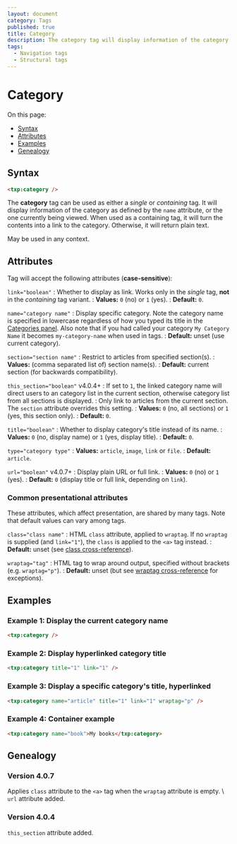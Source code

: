 ```yaml
---
layout: document
category: Tags
published: true
title: Category
description: The category tag will display information of the category as defined by the name attribute, or the one currently being viewed.
tags:
  - Navigation tags
  - Structural tags
---
```


# Category

On this page:

* [Syntax](#syntax)
* [Attributes](#attributes)
* [Examples](#examples)
* [Genealogy](#genealogy)

## Syntax

~~~ html
<txp:category />
~~~

The **category** tag can be used as either a *single* or *containing* tag. It will display information of the category as defined by the `name` attribute, or the one currently being viewed. When used as a containing tag, it will turn the contents into a link to the category. Otherwise, it will return plain text.

May be used in any context.

## Attributes

Tag will accept the following attributes (**case-sensitive**):

`link="boolean"`
: Whether to display as link. Works only in the *single* tag, **not** in the *containing* tag variant.
: **Values:** `0` (no) or `1` (yes).
: **Default:** `0`.

`name="category name"`
: Display specific category. Note the category name is specified in lowercase regardless of how you typed its title in the [Categories panel](https://docs.textpattern.com/administration/categories-panel). Also note that if you had called your category `My Category Name` it becomes `my-category-name` when used in tags.
: **Default:** unset (use current category).

`section="section name"`
: Restrict to articles from specified section(s).
: **Values:** (comma separated list of) section name(s).
: **Default:** current section (for backwards compatibility).

`this_section="boolean"` <span class="footnote warning">v4.0.4+</span>
: If set to `1`, the linked category name will direct users to an category list in the current section, otherwise category list from all sections is displayed.
: Only link to articles from the current section. The `section` attribute overrides this setting.
: **Values:** `0` (no, all sections) or `1` (yes, this section only).
: **Default:** `0`.

`title="boolean"`
: Whether to display category's title instead of its name.
: **Values:** `0` (no, display name) or `1` (yes, display title).
: **Default:** `0`.

`type="category type"`
: **Values:** `article`, `image`, `link` or `file`.
: **Default:** `article`.

`url="boolean"` <span class="footnote warning">v4.0.7+</span>
: Display plain URL or full link.
: **Values:** `0` (no) or `1` (yes).
: **Default:** `0` (display title or full link, depending on `link`).

### Common presentational attributes

These attributes, which affect presentation, are shared by many tags. Note that default values can vary among tags.

`class="class name"`
: HTML `class` attribute, applied to `wraptag`. If no `wraptag` is supplied (and `link="1"`), the `class` is applied to the `<a>` tag instead.
: **Default:** unset (see [class cross-reference](https://docs.textpattern.com/tags/tag-attributes-cross-reference#class)).

`wraptag="tag"`
: HTML tag to wrap around output, specified without brackets (e.g. `wraptag="p"`).
: **Default:** unset (but see [wraptag cross-reference](https://docs.textpattern.com/tags/tag-attributes-cross-reference#wraptag) for exceptions).

## Examples

### Example 1: Display the current category name

~~~ html
<txp:category />
~~~

### Example 2: Display hyperlinked category title

~~~ html
<txp:category title="1" link="1" />
~~~

### Example 3: Display a specific category's title, hyperlinked

~~~ html
<txp:category name="article" title="1" link="1" wraptag="p" />
~~~

### Example 4: Container example

~~~ html
<txp:category name="book">My books</txp:category>
~~~

## Genealogy

### Version 4.0.7

Applies `class` attribute to the `<a>` tag when the `wraptag` attribute is empty. \\
`url` attribute added.

### Version 4.0.4

`this_section` attribute added.
